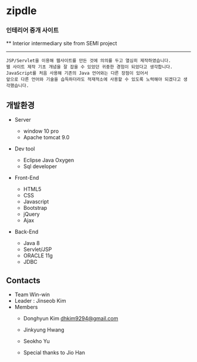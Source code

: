 # zipdle
### 인테리어 중개 사이트

** Interior intermediary site
from SEMI project

---------------
```
JSP/Servlet을 이용해 웹사이트를 만든 것에 의의를 두고 열심히 제작하였습니다. 
웹 사이트 제작 기초 개념을 잘 잡을 수 있었던 귀중한 경험이 되었다고 생각합니다.
JavaScript를 처음 사용해 기존의 Java 언어와는 다른 장점이 있어서 
앞으로 다른 언어와 기술을 습득하더라도 적재적소에 사용할 수 있도록 노력해야 되겠다고 생각했습니다.
```

## 개발환경 

- Server
   - window 10 pro
   - Apache tomcat 9.0

- Dev tool
   - Eclipse Java Oxygen
   - Sql developer

- Front-End
   - HTML5
   - CSS
   - Javascript
   - Bootstrap
   - jQuery
   - Ajax

- Back-End
   - Java 8
   - Servlet/JSP
   - ORACLE 11g
   - JDBC 

## Contacts

- Team Win-win
- Leader : Jinseob Kim
- Members
   - Donghyun Kim dhkim9294@gmail.com
   - Jinkyung Hwang
   - Seokho Yu
   
   - Special thanks to Jio Han
